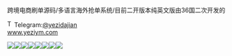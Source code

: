 跨境电商刷单源码/多语言海外抢单系统/目前二开版本纯英文版由36国二次开发的<p dir="auto"><a target="_blank" rel="noopener noreferrer nofollow" href="https://camo.githubusercontent.com/d614d90677fbc2e34c7c62ebc68c82379d87a57c4beaf05af65fec7ba6b72e36/68747470733a2f2f63646e2d69636f6e732d706e672e666c617469636f6e2e636f6d2f3531322f323131312f323131313634362e706e67"><img src="https://camo.githubusercontent.com/d614d90677fbc2e34c7c62ebc68c82379d87a57c4beaf05af65fec7ba6b72e36/68747470733a2f2f63646e2d69636f6e732d706e672e666c617469636f6e2e636f6d2f3531322f323131312f323131313634362e706e67" alt="Telegram Icon" style="width: 16px; max-width: 100%;" data-canonical-src="https://cdn-icons-png.flaticon.com/512/2111/2111646.png"></a>Telegram:<a href="https://t.me/yezidajian" rel="nofollow">@yezidajian</a><br><a href="https://www.yeziym.com/">www.yeziym.com</a></p><img src="https://github.com/yeziym/kuajingdianshangshuadan_on/blob/main/g6Diu.png"><img src="https://github.com/yeziym/kuajingdianshangshuadan_on/blob/main/ykqnv.png"><img src="https://github.com/yeziym/kuajingdianshangshuadan_on/blob/main/MQSOf.png"><img src="https://github.com/yeziym/kuajingdianshangshuadan_on/blob/main/o3ONM.png"><img src="https://github.com/yeziym/kuajingdianshangshuadan_on/blob/main/QhZc7.png"><img src="https://github.com/yeziym/kuajingdianshangshuadan_on/blob/main/wgDvO.png"><img src="https://github.com/yeziym/kuajingdianshangshuadan_on/blob/main/L3uQH.png"><img src="https://github.com/yeziym/kuajingdianshangshuadan_on/blob/main/UmK1x.png">